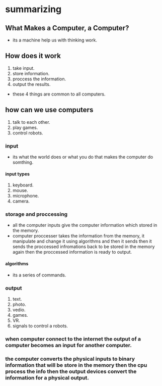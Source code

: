 # summarizing

## What Makes a Computer, a Computer?
* its a machine help us with thinking work.

## How does it work

1. take input.
2. store information.
3. proccess the information.
4. output the results.
* these 4 things are common to all computers.

## how can we use computers

1. talk to each other.
2. play games.
3. control robots.

### input
* its what the world does or what you do that makes the computer do somthing.

#### input types
1. keyboard.
2. mouse.
3. microphone.
4. camera.


### storage and proccessing 
* all the computer inputs give the computer information which stored in the memory.
* computer proccesser takes the information from the memory, it manipulate and change it using algorithms and then it sends then it sends the proccessed infromations back to be stored in the memory again then the proccessed information is ready to output.

#### algorithms 
* its a series of commands.


### output
1. text.
2. photo.
3. vedio.
4. games.
5. VR.
6. signals to control a robots.

### when computer connect to the internet the output of a computer becomes an input for another computer.


### the computer converts the physical inputs to binary information that will be store in the memory then the cpu process the info then the output devices convert the information for a physical output.


